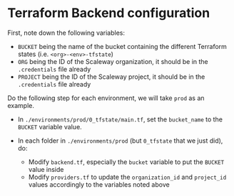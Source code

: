 # Terraform Backend configuration

First, note down the following variables:

- `BUCKET` being the name of the bucket containing the different Terraform states (i.e. `<org>-<env>-tfstate`)
- `ORG` being the ID of the Scaleway organization, it should be in the `.credentials` file already
- `PROJECT` being the ID of the Scaleway project, it should be in the `.credentials` file already

Do the following step for each environment, we will take `prod` as an example.

- In `./environments/prod/0_tfstate/main.tf`, set the `bucket_name` to the `BUCKET` variable value.

- In each folder in `./environments/prod` (but `0_tfstate` that we just did), do:
  - Modify `backend.tf`, especially the `bucket` variable to put the `BUCKET` value inside
  - Modify `providers.tf` to update the `organization_id` and `project_id` values accordingly to the variables noted above
